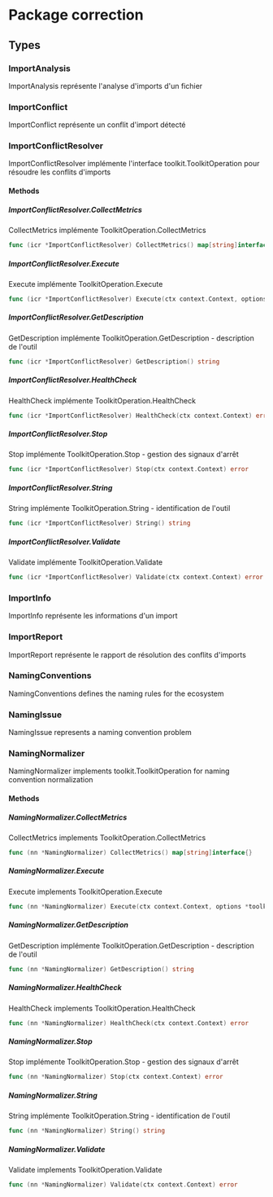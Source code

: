 # Package correction

## Types

### ImportAnalysis

ImportAnalysis représente l'analyse d'imports d'un fichier


### ImportConflict

ImportConflict représente un conflit d'import détecté


### ImportConflictResolver

ImportConflictResolver implémente l'interface toolkit.ToolkitOperation pour résoudre les conflits d'imports


#### Methods

##### ImportConflictResolver.CollectMetrics

CollectMetrics implémente ToolkitOperation.CollectMetrics


```go
func (icr *ImportConflictResolver) CollectMetrics() map[string]interface{}
```

##### ImportConflictResolver.Execute

Execute implémente ToolkitOperation.Execute


```go
func (icr *ImportConflictResolver) Execute(ctx context.Context, options *toolkit.OperationOptions) error
```

##### ImportConflictResolver.GetDescription

GetDescription implémente ToolkitOperation.GetDescription - description de l'outil


```go
func (icr *ImportConflictResolver) GetDescription() string
```

##### ImportConflictResolver.HealthCheck

HealthCheck implémente ToolkitOperation.HealthCheck


```go
func (icr *ImportConflictResolver) HealthCheck(ctx context.Context) error
```

##### ImportConflictResolver.Stop

Stop implémente ToolkitOperation.Stop - gestion des signaux d'arrêt


```go
func (icr *ImportConflictResolver) Stop(ctx context.Context) error
```

##### ImportConflictResolver.String

String implémente ToolkitOperation.String - identification de l'outil


```go
func (icr *ImportConflictResolver) String() string
```

##### ImportConflictResolver.Validate

Validate implémente ToolkitOperation.Validate


```go
func (icr *ImportConflictResolver) Validate(ctx context.Context) error
```

### ImportInfo

ImportInfo représente les informations d'un import


### ImportReport

ImportReport représente le rapport de résolution des conflits d'imports


### NamingConventions

NamingConventions defines the naming rules for the ecosystem


### NamingIssue

NamingIssue represents a naming convention problem


### NamingNormalizer

NamingNormalizer implements toolkit.ToolkitOperation for naming convention normalization


#### Methods

##### NamingNormalizer.CollectMetrics

CollectMetrics implements ToolkitOperation.CollectMetrics


```go
func (nn *NamingNormalizer) CollectMetrics() map[string]interface{}
```

##### NamingNormalizer.Execute

Execute implements ToolkitOperation.Execute


```go
func (nn *NamingNormalizer) Execute(ctx context.Context, options *toolkit.OperationOptions) error
```

##### NamingNormalizer.GetDescription

GetDescription implémente ToolkitOperation.GetDescription - description de l'outil


```go
func (nn *NamingNormalizer) GetDescription() string
```

##### NamingNormalizer.HealthCheck

HealthCheck implements ToolkitOperation.HealthCheck


```go
func (nn *NamingNormalizer) HealthCheck(ctx context.Context) error
```

##### NamingNormalizer.Stop

Stop implémente ToolkitOperation.Stop - gestion des signaux d'arrêt


```go
func (nn *NamingNormalizer) Stop(ctx context.Context) error
```

##### NamingNormalizer.String

String implémente ToolkitOperation.String - identification de l'outil


```go
func (nn *NamingNormalizer) String() string
```

##### NamingNormalizer.Validate

Validate implements ToolkitOperation.Validate


```go
func (nn *NamingNormalizer) Validate(ctx context.Context) error
```

